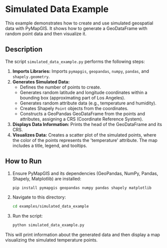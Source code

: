 # Simulated Data Example

This example demonstrates how to create and use simulated geospatial data with PyMapGIS. It shows how to generate a GeoDataFrame with random point data and then visualize it.

## Description

The script `simulated_data_example.py` performs the following steps:

1.  **Imports Libraries:** Imports `pymapgis`, `geopandas`, `numpy`, `pandas`, and `shapely.geometry`.
2.  **Generates Simulated Data:**
    *   Defines the number of points to create.
    *   Generates random latitude and longitude coordinates within a bounding box (approximating part of Los Angeles).
    *   Generates random attribute data (e.g., temperature and humidity).
    *   Creates Shapely `Point` objects from the coordinates.
    *   Constructs a GeoPandas GeoDataFrame from the points and attributes, assigning a CRS (Coordinate Reference System).
3.  **Displays Data Information:** Prints the head of the GeoDataFrame and its CRS.
4.  **Visualizes Data:** Creates a scatter plot of the simulated points, where the color of the points represents the 'temperature' attribute. The map includes a title, legend, and tooltips.

## How to Run

1.  Ensure PyMapGIS and its dependencies (GeoPandas, NumPy, Pandas, Shapely, Matplotlib) are installed:
    ```bash
    pip install pymapgis geopandas numpy pandas shapely matplotlib
    ```
2.  Navigate to this directory:
    ```bash
    cd examples/simulated_data_example
    ```
3.  Run the script:
    ```bash
    python simulated_data_example.py
    ```

This will print information about the generated data and then display a map visualizing the simulated temperature points.
